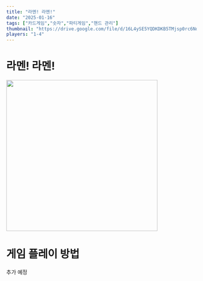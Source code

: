 ```yaml
---
title: "라멘! 라멘!"
date: "2025-01-16"
tags: ["카드게임","숫자","파티게임","핸드 관리"]
thumbnail: "https://drive.google.com/file/d/16L4ySE5YQDKDKB5TMjsp0rc6NdbPHR-u"
players: "1-4"
---
```

# 라멘! 라멘!
<img src="https://drive.google.com/file/d/16L4ySE5YQDKDKB5TMjsp0rc6NdbPHR-u" width = 400>

# 게임 플레이 방법
추가 예정
